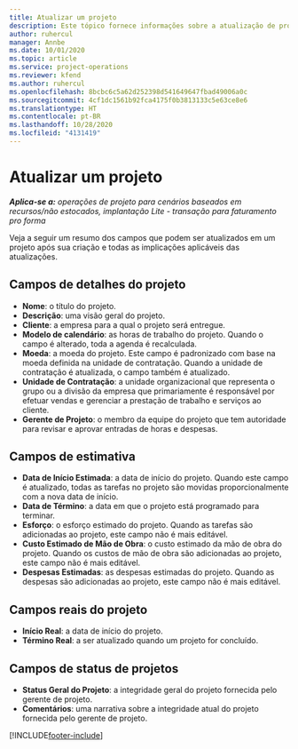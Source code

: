 ```yaml
---
title: Atualizar um projeto
description: Este tópico fornece informações sobre a atualização de projetos no Project Operations.
author: ruhercul
manager: Annbe
ms.date: 10/01/2020
ms.topic: article
ms.service: project-operations
ms.reviewer: kfend
ms.author: ruhercul
ms.openlocfilehash: 8bcbc6c5a62d252398d541649647fbad49006a0c
ms.sourcegitcommit: 4cf1dc1561b92fca4175f0b3813133c5e63ce8e6
ms.translationtype: HT
ms.contentlocale: pt-BR
ms.lasthandoff: 10/28/2020
ms.locfileid: "4131419"
---
```

# <a name="update-a-project"></a>Atualizar um projeto

_**Aplica-se a:** operações de projeto para cenários baseados em recursos/não estocados, implantação Lite - transação para faturamento pro forma_

Veja a seguir um resumo dos campos que podem ser atualizados em um projeto após sua criação e todas as implicações aplicáveis das atualizações.

## <a name="project-detail-fields"></a>Campos de detalhes do projeto

- **Nome**: o título do projeto.
- **Descrição**: uma visão geral do projeto.
- **Cliente**: a empresa para a qual o projeto será entregue.
- **Modelo de calendário**: as horas de trabalho do projeto. Quando o campo é alterado, toda a agenda é recalculada.
- **Moeda**: a moeda do projeto. Este campo é padronizado com base na moeda definida na unidade de contratação. Quando a unidade de contratação é atualizada, o campo também é atualizado.
- **Unidade de Contratação**: a unidade organizacional que representa o grupo ou a divisão da empresa que primariamente é responsável por efetuar vendas e gerenciar a prestação de trabalho e serviços ao cliente. 
- **Gerente de Projeto**: o membro da equipe do projeto que tem autoridade para revisar e aprovar entradas de horas e despesas.

## <a name="estimate-fields"></a>Campos de estimativa

- **Data de Início Estimada**: a data de início do projeto. Quando este campo é atualizado, todas as tarefas no projeto são movidas proporcionalmente com a nova data de início.
- **Data de Término**: a data em que o projeto está programado para terminar.
- **Esforço**: o esforço estimado do projeto. Quando as tarefas são adicionadas ao projeto, este campo não é mais editável.
- **Custo Estimado de Mão de Obra**: o custo estimado da mão de obra do projeto. Quando os custos de mão de obra são adicionadas ao projeto, este campo não é mais editável.
- **Despesas Estimadas**: as despesas estimadas do projeto. Quando as despesas são adicionadas ao projeto, este campo não é mais editável.

## <a name="project-actual-fields"></a>Campos reais do projeto
- **Início Real**: a data de início do projeto.
- **Término Real**: a ser atualizado quando um projeto for concluído.

## <a name="project-status-fields"></a>Campos de status de projetos

- **Status Geral do Projeto**: a integridade geral do projeto fornecida pelo gerente de projeto.
- **Comentários**: uma narrativa sobre a integridade atual do projeto fornecida pelo gerente de projeto.



[!INCLUDE[footer-include](../includes/footer-banner.md)]